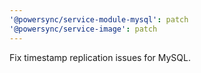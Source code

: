 ```yaml
---
'@powersync/service-module-mysql': patch
'@powersync/service-image': patch
---
```


Fix timestamp replication issues for MySQL.
